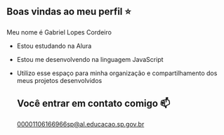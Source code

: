 ## Boas vindas ao meu perfil ⭐

Meu nome é Gabriel Lopes Cordeiro

- Estou estudando na Alura
- Estou me desenvolvendo na linguagem JavaScript
- Utilizo esse espaço para minha organização e compartilhamento dos meus projetos desenvolvidos

  ## Você entrar em contato comigo 📫

  00001106166966sp@al.educacao.sp.gov.br
  
